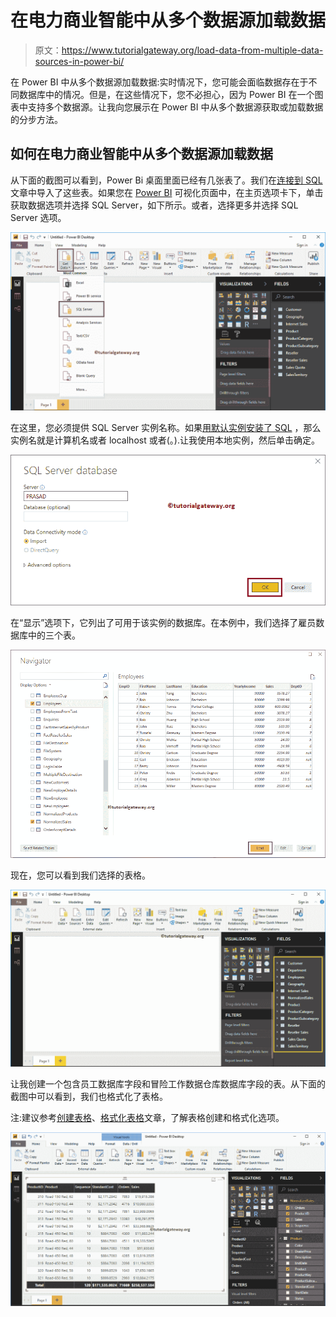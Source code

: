# 在电力商业智能中从多个数据源加载数据

> 原文：<https://www.tutorialgateway.org/load-data-from-multiple-data-sources-in-power-bi/>

在 Power BI 中从多个数据源加载数据:实时情况下，您可能会面临数据存在于不同数据库中的情况。但是，在这些情况下，您不必担心，因为 Power BI 在一个图表中支持多个数据源。让我向您展示在 Power BI 中从多个数据源获取或加载数据的分步方法。

## 如何在电力商业智能中从多个数据源加载数据

从下面的截图可以看到，Power Bi 桌面里面已经有几张表了。我们在[连接到 SQL](https://www.tutorialgateway.org/connect-power-bi-to-sql-server/) 文章中导入了这些表。如果您在 [Power BI](https://www.tutorialgateway.org/power-bi-tutorial/) 可视化页面中，在主页选项卡下，单击获取数据选项并选择 SQL Server，如下所示。或者，选择更多并选择 SQL Server 选项。

![Load Data from Multiple Data Sources in Power BI 2](img/8136603d311f7be6d9573512ebef86ee.png)

在这里，您必须提供 SQL Server 实例名称。如果[用默认实例安装了 SQL](https://www.tutorialgateway.org/install-sql-server/) ，那么实例名就是计算机名或者 localhost 或者(。).让我使用本地实例，然后单击确定。

![Load Data from Multiple Data Sources in Power BI 3](img/2e1b09af1950fc85c36658ab4918609a.png)

在“显示”选项下，它列出了可用于该实例的数据库。在本例中，我们选择了雇员数据库中的三个表。

![Load Data from Multiple Data Sources in Power BI 4](img/4726a9de91b7861ac1ff42bcf4bbbdf4.png)

现在，您可以看到我们选择的表格。

![Load Data from Multiple Data Sources in Power BI 5](img/2105a047e8dde2ef5697e7b6e3d633e8.png)

让我创建一个包含员工数据库字段和冒险工作数据仓库数据库字段的表。从下面的截图中可以看到，我们也格式化了表格。

注:建议参考[创建表格](https://www.tutorialgateway.org/create-a-table-in-power-bi/)、[格式化表格](https://www.tutorialgateway.org/format-power-bi-table/)文章，了解表格创建和格式化选项。

![Load Data from Multiple Data Sources in Power BI 6](img/d89893f99b5c807acef4e4fcbb1c9a9b.png)